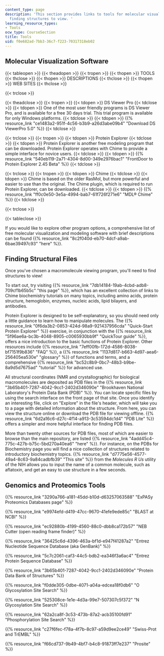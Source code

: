 ```yaml
---
content_type: page
description: 'This section provides links to tools for molecular visualization and
  finding structures to view. '
learning_resource_types:
- Tools
ocw_type: CourseSection
title: Tools
uid: f0e682ad-7bb3-36c7-f223-70317318eb02
---
```


Molecular Visualization Software
--------------------------------

{{< tableopen >}}
{{< theadopen >}}
{{< tropen >}}
{{< thopen >}}
TOOLS
{{< thclose >}}
{{< thopen >}}
DESCRIPTIONS
{{< thclose >}}
{{< thopen >}}
WEB SITES
{{< thclose >}}

{{< trclose >}}

{{< theadclose >}}
{{< tropen >}}
{{< tdopen >}}
DS Viewer Pro
{{< tdclose >}}
{{< tdopen >}}
One of the most user friendly programs is DS Viewer Pro, and is available for a free 30 days trial. This trial program is available for only Windows platforms.
{{< tdclose >}}
{{< tdopen >}}
{{% resource_link "ce1483a2-951f-4c56-b3b9-a26d3abe09b4" "Download DS ViewerPro 5.0" %}}
{{< tdclose >}}

{{< trclose >}}
{{< tropen >}}
{{< tdopen >}}
Protein Explorer
{{< tdclose >}}
{{< tdopen >}}
Protein Explorer is another free modeling program that can be downloaded. Protein Explorer operates with Chime to provide a simple interface for novice users.
{{< tdclose >}}
{{< tdopen >}}
{{% resource_link "540eb119-2a71-4304-8d00-349e2976bac1" "FrontDoor to Protein Explorer 2.45 Beta" %}}
{{< tdclose >}}

{{< trclose >}}
{{< tropen >}}
{{< tdopen >}}
Chime
{{< tdclose >}}
{{< tdopen >}}
Chime is based on the older RasMol, but more powerful and easier to use than the original. The Chime plugin, which is required to run Protein Explorer, can be downloaded.
{{< tdclose >}}
{{< tdopen >}}
{{% resource_link "ff0c0e50-3e5a-4994-bab7-61f726f271e6" "MDL® Chime" %}}
{{< tdclose >}}

{{< trclose >}}

{{< tableclose >}}
  

If you would like to explore other program options, a comprehensive list of free molecular visualization and modeling software with brief descriptions can be found {{% resource_link "8c2f040d-eb70-4dcf-a9ab-6bae39497c93" "here" %}}.

Finding Structural Files
------------------------

Once you've chosen a macromolecule viewing program, you'll need to find structures to view!

To start out, try visiting {{% resource_link "7db14184-19ab-4cbd-adb8-709cf1b65b5c" "this page" %}}, which has an excellent collection of links to Chime biochemistry tutorials on many topics, including amino acids, protein structure, hemoglobin, enzymes, nucleic acids, lipid bilayers, and antibodies.

Protein Explorer is designed to be self-explanatory, so you should need only a little guidance to learn how to manipulate molecules. The {{% resource_link "0f6da3b2-0853-424d-98a9-921437956cda" "Quick-Start Protein Explorer" %}} exercise, in conjunction with the {{% resource_link "5f96ae6a-bc3b-4048-8905-c0065930bb9f" "QuickTour guide" %}}, offers a nice introduction to the basic functions of Protein Explorer. Other resources include {{% resource_link "7eff00fb-172d-4586-8038-bf7151f9b836" "FAQ" %}}, a {{% resource_link "1137d817-b663-4d97-aea6-256405ea530e" "glossary" %}} of functions and terms, and a comprehensive {{% resource_link "bc52c8b9-0bc7-48b3-b9be-8a9d5d7675ad" "tutorial" %}} for advanced use.

All structural coordinates (NMR and crystallographic) for biological macromolecules are deposited as PDB files in the {{% resource_link "3b65b401-7287-4042-9cc1-2402d346090e" "Brookhaven National Laboratory's Protein Data Bank (PDB)" %}}. You can locate specific files by using the search interface on the front page of that site. Once you identify an interesting file, click on "Explore" in the file's header, which will take you to a page with detailed information about the structure. From here, you can view the structure online or download the PDB file for viewing offline. {{% resource_link "6d2a16c6-d27c-4f14-a913-3c53594dc1d4" "PDB Lite" %}} offers a simpler and more helpful interface for finding PDB files.

More than twenty other sources for PDB files, most of which are easier to browse than the main repository, are listed {{% resource_link "4add45c4-775c-427b-b75c-5bd270a40ea6" "here" %}}. For instance, on the PDBs for Biochemistry page you will find a nice collection of structures related to introductory biochemistry topics. {{% resource_link "d7775e56-4577-49a4-8c63-9a84cadbfb39" "This site" %}} from the _Molecules R Us_ utility of the NIH allows you to input the name of a common molecule, such as aflatoxin, and get an easy to use structure in a few seconds.

Genomics and Proteomics Tools
-----------------------------

{{% resource_link "3290a766-a181-45dd-b10d-d63257063588" "ExPASy Proteomics Databases page" %}}

{{% resource_link "e9974efd-d419-47cc-9670-41efe9ede85c" "BLAST at NCBI" %}}

{{% resource_link "ec92880b-4199-4560-88c0-dbb8ca172b57" "NEB Cutter (open reading frame finder)" %}}

{{% resource_link "36425c6d-4396-463a-bf1d-e947f41287a2" "Entrez Nucleotide Sequence Database (aka GenBank)" %}}

{{% resource_link "5c7c2061-caf3-44c5-bdb2-ea346f3a6ac4" "Entrez Protein Sequence Database" %}}

{{% resource_link "3b65b401-7287-4042-9cc1-2402d346090e" "Protein Data Bank of Structures" %}}

{{% resource_link "f0dde305-0dbe-4071-a04a-edcea18f0db6" "O Glycosylation Site Search" %}}

{{% resource_link "525308ce-1e1e-4d3a-99e7-507307c5f372" "N Glycosylation Site Search" %}}

{{% resource_link "62a2ca8f-3c53-473b-87a2-acb35100fd91" "Phosphorylation Site Search" %}}

{{% resource_link "c27f6fec-f78a-4f7b-8c97-a59d9ee2ce49" "Swiss-Prot and TrEMBL" %}}

{{% resource_link "f66cd737-9b49-4bf7-b4c8-91873ff7e237" "Prosite" %}}